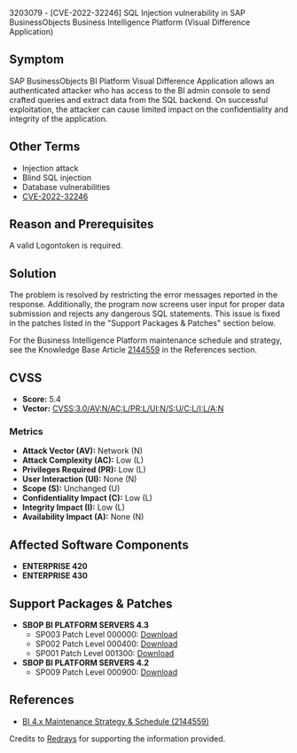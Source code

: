 3203079 - [CVE-2022-32246] SQL Injection vulnerability in SAP BusinessObjects Business Intelligence Platform (Visual Difference Application)

## Symptom
SAP BusinessObjects BI Platform Visual Difference Application allows an authenticated attacker who has access to the BI admin console to send crafted queries and extract data from the SQL backend. On successful exploitation, the attacker can cause limited impact on the confidentiality and integrity of the application.

## Other Terms
- Injection attack
- Blind SQL injection
- Database vulnerabilities
- [CVE-2022-32246](https://cve.mitre.org/cgi-bin/cvename.cgi?name=CVE-2022-32246)

## Reason and Prerequisites
A valid Logontoken is required.

## Solution
The problem is resolved by restricting the error messages reported in the response. Additionally, the program now screens user input for proper data submission and rejects any dangerous SQL statements. This issue is fixed in the patches listed in the "Support Packages & Patches" section below.

For the Business Intelligence Platform maintenance schedule and strategy, see the Knowledge Base Article [2144559](https://me.sap.com/notes/2144559) in the References section.

## CVSS
- **Score:** 5.4
- **Vector:** [CVSS:3.0/AV:N/AC:L/PR:L/UI:N/S:U/C:L/I:L/A:N](https://nvd.nist.gov/vuln-metrics/cvss/v3-calculator)

### Metrics
- **Attack Vector (AV):** Network (N)
- **Attack Complexity (AC):** Low (L)
- **Privileges Required (PR):** Low (L)
- **User Interaction (UI):** None (N)
- **Scope (S):** Unchanged (U)
- **Confidentiality Impact (C):** Low (L)
- **Integrity Impact (I):** Low (L)
- **Availability Impact (A):** None (N)

## Affected Software Components
- **ENTERPRISE 420**
- **ENTERPRISE 430**

## Support Packages & Patches
- **SBOP BI PLATFORM SERVERS 4.3**
  - SP003 Patch Level 000000: [Download](https://me.sap.com/softwarecenter/template/products/_APP=00200682500000001943&_EVENT=DISPHIER&HEADER=Y&FUNCTIONBAR=N&EVENT=TREE&NE=NAVIGATE&ENR=73555000100200006622&V=MAINT)
  - SP002 Patch Level 000400: [Download](https://me.sap.com/softwarecenter/template/products/_APP=00200682500000001943&_EVENT=DISPHIER&HEADER=Y&FUNCTIONBAR=N&EVENT=TREE&NE=NAVIGATE&ENR=73555000100200006622&V=MAINT)
  - SP001 Patch Level 001300: [Download](https://me.sap.com/softwarecenter/template/products/_APP=00200682500000001943&_EVENT=DISPHIER&HEADER=Y&FUNCTIONBAR=N&EVENT=TREE&NE=NAVIGATE&ENR=73555000100200006622&V=MAINT)
- **SBOP BI PLATFORM SERVERS 4.2**
  - SP009 Patch Level 000900: [Download](https://me.sap.com/softwarecenter/template/products/_APP=00200682500000001943&_EVENT=DISPHIER&HEADER=Y&FUNCTIONBAR=N&EVENT=TREE&NE=NAVIGATE&ENR=73555000100200001041&V=MAINT)

## References
- [BI 4.x Maintenance Strategy & Schedule (2144559)](https://me.sap.com/notes/2144559)

Credits to [Redrays](https://redrays.io) for supporting the information provided.